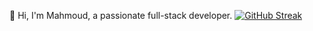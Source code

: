 👋 Hi, I'm Mahmoud, a passionate full-stack developer.
<a href="https://git.io/streak-stats"><img src="https://streak-stats.demolab.com?user=DevArchitectMahmoud&theme=tokyonight&border_radius=20&date_format=j%20M%5B%20Y%5D" alt="GitHub Streak" /></a>
